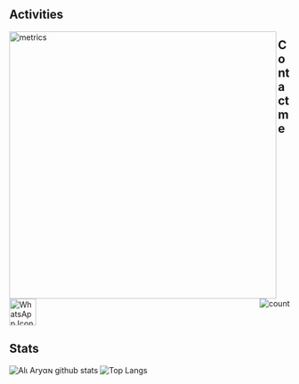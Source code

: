 ## Activities
<img align="left" width="480" alt="metrics" src="/github-metrics.svg">
<img align="right" alt="count" src="https://count.getloli.com/get/@:aliaryantech?theme=rule34">

## Contact me
<a href="https://wa.me/+917973456275?text=Hi,%20I'm%20from%20Github">
  <img src="./whatsapp.svg" alt="WhatsApp Icon" width="48" height="48">
</a>

## Stats
![Alι Aryαɴ github stats](https://github-readme-stats.vercel.app/api?username=aliaryantech&show_icons=true&include_all_commits=true&count_private=true&line_height=28) ![Top Langs](https://github-readme-stats.vercel.app/api/top-langs/?username=aliaryantech&layout=compact&langs_count=12)
